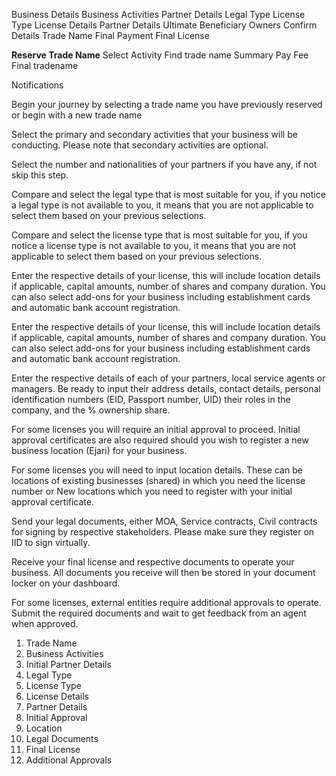  Business Details
 Business Activities
 Partner Details
 Legal Type
 License Type
 License Details
 Partner Details
 Ultimate Beneficiary Owners
 Confirm Details
 Trade Name
 Final Payment
 Final License


**Reserve Trade Name**
Select Activity
Find trade name
Summary
Pay Fee
Final tradename

Notifications


Begin your journey by selecting a trade name you have previously reserved or begin with a new trade name

Select the primary and secondary activities that your business will be conducting. Please note that secondary activities are optional.

Select the number and nationalities of your partners if you have any, if not skip this step.

Compare and select the legal type that is most suitable for you, if you notice a legal type is not available to you, it means that you are not applicable to select them based on your previous selections.

Compare and select the license type that is most suitable for you, if you notice a license type is not available to you, it means that you are not applicable to select them based on your previous selections.

Enter the respective details of your license, this will include location details if applicable, capital amounts, number of shares and company duration. You can also select add-ons for your business including establishment cards and automatic bank account registration.

Enter the respective details of your license, this will include location details if applicable, capital amounts, number of shares and company duration. You can also select add-ons for your business including establishment cards and automatic bank account registration.

Enter the respective details of each of your partners, local service agents or managers. Be ready to input their address details, contact details, personal identification numbers (EID, Passport number, UID) their roles in the company, and the % ownership share.

For some licenses you will require an initial approval to proceed. Initial approval certificates are also required should you wish to register a new business location (Ejari) for your business.

For some licenses you will need to input location details. These can be locations of existing businesses (shared) in which you need the license number or New locations which you need to register with your initial approval certificate.

Send your legal documents, either MOA, Service contracts, Civil contracts for signing by respective stakeholders. Please make sure they register on IID to sign virtually.

Receive your final license and respective documents to operate your business. All documents you receive will then be stored in your document locker on your dashboard.

For some licenses, external entities require additional approvals to operate. Submit the required documents and wait to get feedback from an agent when approved.

01. Trade Name
2. Business Activities
3. Initial Partner Details
4. Legal Type
5. License Type
6. License Details
7. Partner Details
8. Initial Approval
9. Location
10. Legal Documents
11. Final License
12. Additional Approvals


